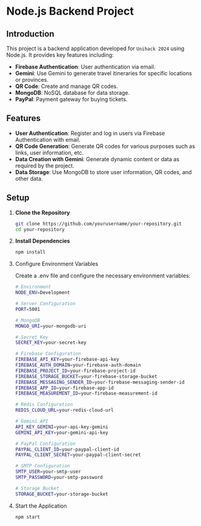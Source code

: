 # Node.js Backend Project

## Introduction

This project is a backend application developed for `Unihack 2024` using Node.js. It provides key features including:

- **Firebase Authentication**: User authentication via email.
- **Gemini**: Use Gemini to generate travel itineraries for specific locations or provinces.
- **QR Code**: Create and manage QR codes.
- **MongoDB**: NoSQL database for data storage.
- **PayPal**: Payment gateway for buying tickets.

## Features

- **User Authentication**: Register and log in users via Firebase Authentication with email.
- **QR Code Generation**: Generate QR codes for various purposes such as links, user information, etc.
- **Data Creation with Gemini**: Generate dynamic content or data as required by the project.
- **Data Storage**: Use MongoDB to store user information, QR codes, and other data.

## Setup

1. **Clone the Repository**

   ```bash
   git clone https://github.com/yourusername/your-repository.git
   cd your-repository

2. **Install Dependencies**
    ```bash
    npm install
    ```
3. Configure Environment Variables

    Create a .env file and configure the necessary environment variables:
    ```bash
    # Environment
    NODE_ENV=Development

    # Server Configuration
    PORT=5001

    # MongoDB
    MONGO_URI=your-mongodb-uri

    # Secret Key 
    SECRET_KEY=your-secret-key

    # Firebase Configuration
    FIREBASE_API_KEY=your-firebase-api-key
    FIREBASE_AUTH_DOMAIN=your-firebase-auth-domain
    FIREBASE_PROJECT_ID=your-firebase-project-id
    FIREBASE_STORAGE_BUCKET=your-firebase-storage-bucket
    FIREBASE_MESSAGING_SENDER_ID=your-firebase-messaging-sender-id
    FIREBASE_APP_ID=your-firebase-app-id
    FIREBASE_MEASUREMENT_ID=your-firebase-measurement-id

    # Redis Configuration
    REDIS_CLOUD_URL=your-redis-cloud-url

    # Gemini API
    API_KEY_GEMINI=your-api-key-gemini
    GEMINI_API_KEY=your-gemini-api-key

    # PayPal Configuration
    PAYPAL_CLIENT_ID=your-paypal-client-id
    PAYPAL_CLIENT_SECRET=your-paypal-client-secret

    # SMTP Configuration
    SMTP_USER=your-smtp-user
    SMTP_PASSWORD=your-smtp-password

    # Storage Bucket
    STORAGE_BUCKET=your-storage-bucket

    ```

4. Start the Application
    ```bash
    npm start
    ```